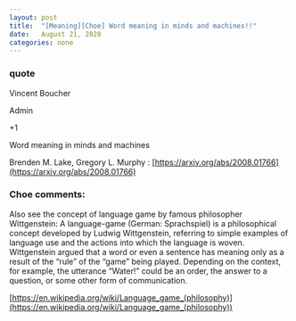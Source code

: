 ```yaml
---
layout: post
title:  "[Meaning][Choe] Word meaning in minds and machines!!"
date:   August 21, 2020
categories: none
---
```









### quote 

Vincent Boucher


Admin






+1

Word meaning in minds and machines

Brenden M. Lake, Gregory L. Murphy : [https://arxiv.org/abs/2008.01766](https://arxiv.org/abs/2008.01766)



### Choe comments:

Also see the concept of language game by famous philosopher Wittgenstein:
A language-game (German: Sprachspiel) is a philosophical concept developed by Ludwig Wittgenstein, referring to simple examples of language use and the actions into which the language is woven. Wittgenstein argued that a word or even a sentence has meaning only as a result of the “rule” of the “game” being played. Depending on the context, for example, the utterance “Water!” could be an order, the answer to a question, or some other form of communication.

[https://en.wikipedia.org/wiki/Language_game_(philosophy)](https://en.wikipedia.org/wiki/Language_game_(philosophy))

 

